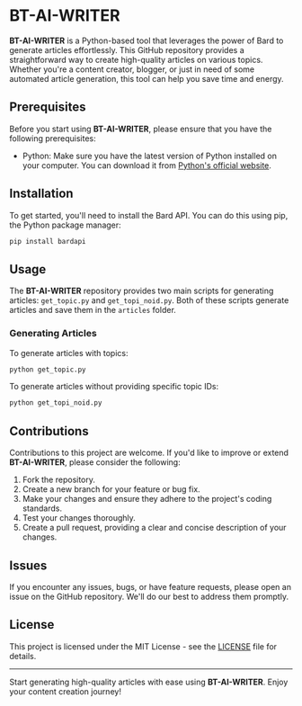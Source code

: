 # BT-AI-WRITER

**BT-AI-WRITER** is a Python-based tool that leverages the power of Bard to generate articles effortlessly. This GitHub repository provides a straightforward way to create high-quality articles on various topics. Whether you're a content creator, blogger, or just in need of some automated article generation, this tool can help you save time and energy.

## Prerequisites

Before you start using **BT-AI-WRITER**, please ensure that you have the following prerequisites:

- Python: Make sure you have the latest version of Python installed on your computer. You can download it from [Python's official website](https://www.python.org/downloads/).

## Installation

To get started, you'll need to install the Bard API. You can do this using pip, the Python package manager:

```bash
pip install bardapi
```

## Usage

The **BT-AI-WRITER** repository provides two main scripts for generating articles: `get_topic.py` and `get_topi_noid.py`. Both of these scripts generate articles and save them in the `articles` folder.

### Generating Articles

To generate articles with topics:

```bash
python get_topic.py
```

To generate articles without providing specific topic IDs:

```bash
python get_topi_noid.py
```

## Contributions

Contributions to this project are welcome. If you'd like to improve or extend **BT-AI-WRITER**, please consider the following:

1. Fork the repository.
2. Create a new branch for your feature or bug fix.
3. Make your changes and ensure they adhere to the project's coding standards.
4. Test your changes thoroughly.
5. Create a pull request, providing a clear and concise description of your changes.

## Issues

If you encounter any issues, bugs, or have feature requests, please open an issue on the GitHub repository. We'll do our best to address them promptly.

## License

This project is licensed under the MIT License - see the [LICENSE](LICENSE) file for details.

---

Start generating high-quality articles with ease using **BT-AI-WRITER**. Enjoy your content creation journey!
